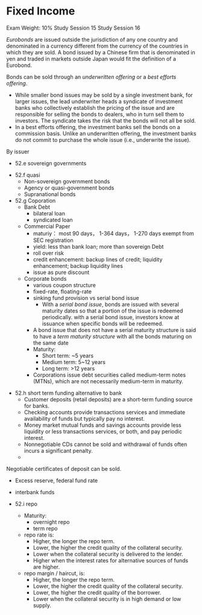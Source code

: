 

# Fixed Income #
Exam Weight: 10% 	Study Session 15 Study Session 16


_Eurobonds_ are issued outside the jurisdiction of any one country and denominated in a currency
different from the currency of the countries in which they are sold. A bond issued by a
Chinese firm that is denominated in yen and traded in markets outside Japan would fit the definition
of a Eurobond.

Bonds can be sold through an *underwritten offering* or a *best efforts offering*.
+ While smaller bond issues may be sold by a single investment bank, for
larger issues, the lead underwriter heads a syndicate of investment banks who collectively establish
the pricing of the issue and are responsible for selling the bonds to dealers, who in turn sell them to
investors. The syndicate takes the risk that the bonds will not all be sold.
+ In a best efforts offering, the investment banks sell the bonds on a commission basis. Unlike an
underwritten offering, the investment banks do not commit to purchase the whole issue (i.e.,
underwrite the issue).

By issuer
* 52.e sovereign governments
+ 52.f quasi
  + Non-sovereign government bonds
  + Agency or quasi-government bonds
  + Supranational bonds
+ 52.g Coporation
  + Bank Debt
      + bilateral loan
      + syndicated loan
  + Commercial Paper
    - maturiy： most 90 days， 1-364 days， 1-270 days exempt from SEC registration
    - yield: less than bank loan; more than sovereign Debt
    - roll over risk
    - credit enhancement:  backup lines of credit; liquidity enhancement; backup liquidity lines
    - issue as pure discount
  - Corporate bonds
    - various coupon structure
    - fixed-rate, floating-rate
    - sinking fund provision vs serial bond issue
      - With a *serial bond issue*, bonds are issued with several maturity dates so
that a portion of the issue is redeemed periodically. with a serial bond issue, investors know at issuance
when specific bonds will be redeemed.
     - A bond issue that does not have a serial maturity structure is
said to have a _term maturity structure_ with all the bonds maturing on the same date
    - Maturity:
      - Short term: ~5 years
      - Medium term: 5~12 years
      - Long term: >12 years
    - Corporations issue debt securities called medium-term notes (MTNs), which are not necessarily
medium-term in maturity.

- 52.h short term funding alternative to bank
  - Customer deposits (retail deposits) are a short-term funding source for banks.
  - Checking accounts
provide transactions services and immediate availability of funds but typically pay no interest.
  - Money
market mutual funds and savings accounts provide less liquidity or less transactions services, or both,
and pay periodic interest.
  - Nonnegotiable CDs
cannot be sold and withdrawal of funds often incurs a significant penalty.
  -
Negotiable certificates of deposit can be sold.
  - Excess reserve, federal fund rate
  - interbank funds


- 52.i repo
  - Maturity:
    - overnight repo
    - term repo
  - repo rate is:
    - Higher, the longer the repo term.
    - Lower, the higher the credit quality of the collateral security.
    - Lower when the collateral security is delivered to the lender.
    - Higher when the interest rates for alternative sources of funds are higher.
  - repo margin / haircut, is:
    -   Higher, the longer the repo term.
    - Lower, the higher the credit quality of the collateral security.
    - Lower, the higher the credit quality of the borrower.
    - Lower when the collateral security is in high demand or low supply.
